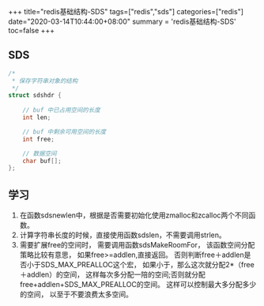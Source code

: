 +++
title="redis基础结构-SDS"
tags=["redis","sds"]
categories=["redis"]
date="2020-03-14T10:44:00+08:00"
summary = 'redis基础结构-SDS'
toc=false
+++

SDS
---

```c++
/*
 * 保存字符串对象的结构
 */
struct sdshdr {
    
    // buf 中已占用空间的长度
    int len;

    // buf 中剩余可用空间的长度
    int free;

    // 数据空间
    char buf[];
};
```

学习
----

1.	在函数sdsnewlen中，根据是否需要初始化使用zmalloc和zcalloc两个不同函数。
2.	计算字符串长度的时候，直接使用函数sdslen，不需要调用strlen。
3.	需要扩展free的空间时， 需要调用函数sdsMakeRoomFor， 该函数空间分配策略比较有意思， 如果free>=addlen,直接返回。 否则判断free＋addlen是否小于SDS_MAX_PREALLOC这个宏， 如果小于，那么这次就分配2*（free＋addlen）的空间， 这样每次多分配一陪的空间;否则就分配free+addlen+SDS_MAX_PREALLOC的空间。 这样可以控制最大多分配多少的空间， 以至于不要浪费太多空间。

